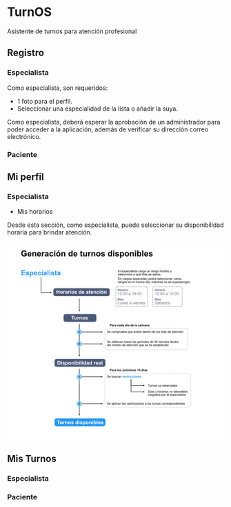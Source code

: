 # TurnOS
Asistente de turnos para atención profesional

## Registro

### Especialista

Como especialista, son requeridos:
- 1 foto para el perfil.
- Seleccionar una especialidad de la lista o añadir la suya.

Como especialista, deberá esperar la aprobación de un administrador para poder acceder a la aplicación, además de verificar su dirección correo electrónico.

### Paciente


## Mi perfil

### Especialista
- Mis horarios
  
Desde esta sección, como especialista, puede seleccionar su disponibilidad horaria para brindar atención.

![Logica-turnos_Clinica](src\assets\Logica-turnos_Clinica.png)

## Mis Turnos

### Especialista



### Paciente